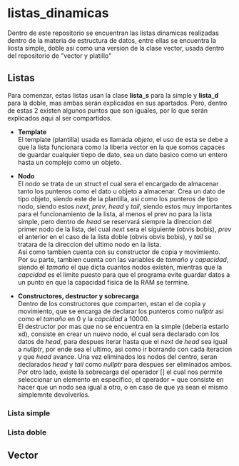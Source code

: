 # listas_dinamicas
Dentro de este repositorio se encuentran las listas dinamicas realizadas dentro de la materia de estructura de datos, entre ellas se encuentra la liosta simple, doble así como una version de la clase vector, usada dentro del repositorio de "vector y platillo"<br>
## Listas
Para comenzar, estas listas usan la clase __lista_s__ para la simple y __lista_d__ para la doble, mas ambas serán explicadas en sus apartados. Pero, dentro de estas 2 existen algunos puntos que son iguales, por lo que serán explicados aqui al ser compartidos.<br>
* __Template__ <br>
El template (plantilla) usada es llamada *objeto*, el uso de esta se debe a que la lista funcionara como la liberia vector en la que somos capaces de guardar cualquier tiepo de dato, sea un dato basico como un entero hasta un complejo como un objeto.
* __Nodo__ <br>
El *nodo* se trata de un struct el cual sera el encargado de almacenar tanto los punteros como el dato u objeto a almacenar. Crea un dato de tipo objeto, siendo este de la plantilla, asi como los punteros de tipo nodo, siendo estos *next*, *prev*, *head* y *tail*, siendo estos muy importantes para el funcionamiento de la lista, al menos el prev no para la lista simple, pero dentro de *head* se reservará siempre la direccion del primer nodo de la lista, del cual *next* sera el siguiente (obvis bobis), *prev* el anterior en el caso de la lista doble (obvis obvis bobis), y *tail* se tratara de la direccion del ultimo nodo en la lista.<br> Asi como tambien cuenta con su constructor de copia y movimiento.<br>
Por su parte, tambien cuenta con las variables de *tamaño* y *capacidad*, siendo el *tamaño* el que dicta cuantos nodos existen, mientras que la *capcidad* es el limite puesto para que el programa evite guardar datos a un punto en que la capacidad fisica de la RAM se termine.

* __Constructores, destructor y sobrecarga__ <br>
Dentro de los constructores que comparten, estan el de copia y movimiento, que se encarga de declarar los punteros como *nullptr* asi como el *tamaño* en 0 y la *capcidad* a 10000.<br>
El destructor por mas que no se encuentra en la simple (deberia estarlo xd), consiste en crear un nuevo nodo, el cual sera declarado con los datos de *head*, para despues iterar hasta que el *next* de *head* sea igual a *nullptr*, por ende sea el ultimo, asi como ir borrando con cada iteracion y que *head* avance. Una vez eliminados los nodos del centro, seran declarados *head* y *tail* como *nullptr* para despues ser eliminados ambos.<br>
Por otro lado, existe la sobrecarga del operador [] el cual nos permite seleccionar un elemento en especifico, el operador = que consiste en hacer que un nodo sea igual a otro, o en caso de que ya sean el mismo simplemnte devolverlos.

### Lista simple

### Lista doble


## Vector

